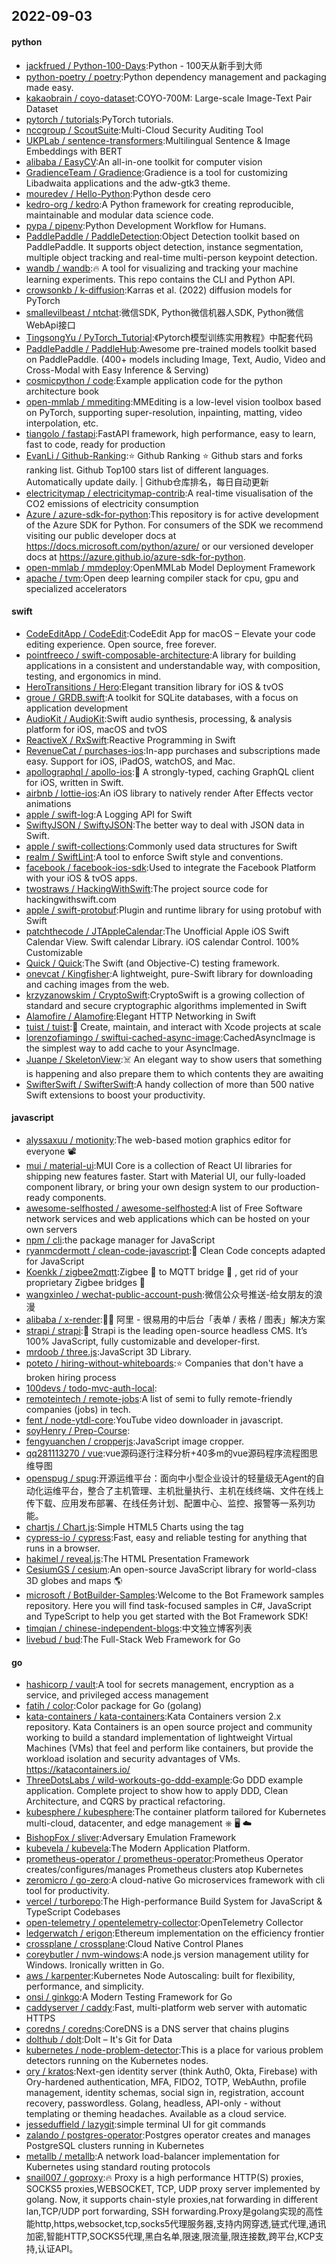 ## 2022-09-03

#### python
* [jackfrued / Python-100-Days](https://github.com/jackfrued/Python-100-Days):Python - 100天从新手到大师
* [python-poetry / poetry](https://github.com/python-poetry/poetry):Python dependency management and packaging made easy.
* [kakaobrain / coyo-dataset](https://github.com/kakaobrain/coyo-dataset):COYO-700M: Large-scale Image-Text Pair Dataset
* [pytorch / tutorials](https://github.com/pytorch/tutorials):PyTorch tutorials.
* [nccgroup / ScoutSuite](https://github.com/nccgroup/ScoutSuite):Multi-Cloud Security Auditing Tool
* [UKPLab / sentence-transformers](https://github.com/UKPLab/sentence-transformers):Multilingual Sentence & Image Embeddings with BERT
* [alibaba / EasyCV](https://github.com/alibaba/EasyCV):An all-in-one toolkit for computer vision
* [GradienceTeam / Gradience](https://github.com/GradienceTeam/Gradience):Gradience is a tool for customizing Libadwaita applications and the adw-gtk3 theme.
* [mouredev / Hello-Python](https://github.com/mouredev/Hello-Python):Python desde cero
* [kedro-org / kedro](https://github.com/kedro-org/kedro):A Python framework for creating reproducible, maintainable and modular data science code.
* [pypa / pipenv](https://github.com/pypa/pipenv):Python Development Workflow for Humans.
* [PaddlePaddle / PaddleDetection](https://github.com/PaddlePaddle/PaddleDetection):Object Detection toolkit based on PaddlePaddle. It supports object detection, instance segmentation, multiple object tracking and real-time multi-person keypoint detection.
* [wandb / wandb](https://github.com/wandb/wandb):🔥
A tool for visualizing and tracking your machine learning experiments. This repo contains the CLI and Python API.
* [crowsonkb / k-diffusion](https://github.com/crowsonkb/k-diffusion):Karras et al. (2022) diffusion models for PyTorch
* [smallevilbeast / ntchat](https://github.com/smallevilbeast/ntchat):微信SDK, Python微信机器人SDK, Python微信WebApi接口
* [TingsongYu / PyTorch_Tutorial](https://github.com/TingsongYu/PyTorch_Tutorial):《Pytorch模型训练实用教程》中配套代码
* [PaddlePaddle / PaddleHub](https://github.com/PaddlePaddle/PaddleHub):Awesome pre-trained models toolkit based on PaddlePaddle. (400+ models including Image, Text, Audio, Video and Cross-Modal with Easy Inference & Serving)
* [cosmicpython / code](https://github.com/cosmicpython/code):Example application code for the python architecture book
* [open-mmlab / mmediting](https://github.com/open-mmlab/mmediting):MMEditing is a low-level vision toolbox based on PyTorch, supporting super-resolution, inpainting, matting, video interpolation, etc.
* [tiangolo / fastapi](https://github.com/tiangolo/fastapi):FastAPI framework, high performance, easy to learn, fast to code, ready for production
* [EvanLi / Github-Ranking](https://github.com/EvanLi/Github-Ranking):⭐
Github Ranking
⭐
Github stars and forks ranking list. Github Top100 stars list of different languages. Automatically update daily. | Github仓库排名，每日自动更新
* [electricitymap / electricitymap-contrib](https://github.com/electricitymap/electricitymap-contrib):A real-time visualisation of the CO2 emissions of electricity consumption
* [Azure / azure-sdk-for-python](https://github.com/Azure/azure-sdk-for-python):This repository is for active development of the Azure SDK for Python. For consumers of the SDK we recommend visiting our public developer docs at https://docs.microsoft.com/python/azure/ or our versioned developer docs at https://azure.github.io/azure-sdk-for-python.
* [open-mmlab / mmdeploy](https://github.com/open-mmlab/mmdeploy):OpenMMLab Model Deployment Framework
* [apache / tvm](https://github.com/apache/tvm):Open deep learning compiler stack for cpu, gpu and specialized accelerators

#### swift
* [CodeEditApp / CodeEdit](https://github.com/CodeEditApp/CodeEdit):CodeEdit App for macOS – Elevate your code editing experience. Open source, free forever.
* [pointfreeco / swift-composable-architecture](https://github.com/pointfreeco/swift-composable-architecture):A library for building applications in a consistent and understandable way, with composition, testing, and ergonomics in mind.
* [HeroTransitions / Hero](https://github.com/HeroTransitions/Hero):Elegant transition library for iOS & tvOS
* [groue / GRDB.swift](https://github.com/groue/GRDB.swift):A toolkit for SQLite databases, with a focus on application development
* [AudioKit / AudioKit](https://github.com/AudioKit/AudioKit):Swift audio synthesis, processing, & analysis platform for iOS, macOS and tvOS
* [ReactiveX / RxSwift](https://github.com/ReactiveX/RxSwift):Reactive Programming in Swift
* [RevenueCat / purchases-ios](https://github.com/RevenueCat/purchases-ios):In-app purchases and subscriptions made easy. Support for iOS, iPadOS, watchOS, and Mac.
* [apollographql / apollo-ios](https://github.com/apollographql/apollo-ios):📱
A strongly-typed, caching GraphQL client for iOS, written in Swift.
* [airbnb / lottie-ios](https://github.com/airbnb/lottie-ios):An iOS library to natively render After Effects vector animations
* [apple / swift-log](https://github.com/apple/swift-log):A Logging API for Swift
* [SwiftyJSON / SwiftyJSON](https://github.com/SwiftyJSON/SwiftyJSON):The better way to deal with JSON data in Swift.
* [apple / swift-collections](https://github.com/apple/swift-collections):Commonly used data structures for Swift
* [realm / SwiftLint](https://github.com/realm/SwiftLint):A tool to enforce Swift style and conventions.
* [facebook / facebook-ios-sdk](https://github.com/facebook/facebook-ios-sdk):Used to integrate the Facebook Platform with your iOS & tvOS apps.
* [twostraws / HackingWithSwift](https://github.com/twostraws/HackingWithSwift):The project source code for hackingwithswift.com
* [apple / swift-protobuf](https://github.com/apple/swift-protobuf):Plugin and runtime library for using protobuf with Swift
* [patchthecode / JTAppleCalendar](https://github.com/patchthecode/JTAppleCalendar):The Unofficial Apple iOS Swift Calendar View. Swift calendar Library. iOS calendar Control. 100% Customizable
* [Quick / Quick](https://github.com/Quick/Quick):The Swift (and Objective-C) testing framework.
* [onevcat / Kingfisher](https://github.com/onevcat/Kingfisher):A lightweight, pure-Swift library for downloading and caching images from the web.
* [krzyzanowskim / CryptoSwift](https://github.com/krzyzanowskim/CryptoSwift):CryptoSwift is a growing collection of standard and secure cryptographic algorithms implemented in Swift
* [Alamofire / Alamofire](https://github.com/Alamofire/Alamofire):Elegant HTTP Networking in Swift
* [tuist / tuist](https://github.com/tuist/tuist):🚀
Create, maintain, and interact with Xcode projects at scale
* [lorenzofiamingo / swiftui-cached-async-image](https://github.com/lorenzofiamingo/swiftui-cached-async-image):CachedAsyncImage is the simplest way to add cache to your AsyncImage.
* [Juanpe / SkeletonView](https://github.com/Juanpe/SkeletonView):☠️
An elegant way to show users that something is happening and also prepare them to which contents they are awaiting
* [SwifterSwift / SwifterSwift](https://github.com/SwifterSwift/SwifterSwift):A handy collection of more than 500 native Swift extensions to boost your productivity.

#### javascript
* [alyssaxuu / motionity](https://github.com/alyssaxuu/motionity):The web-based motion graphics editor for everyone
📽
* [mui / material-ui](https://github.com/mui/material-ui):MUI Core is a collection of React UI libraries for shipping new features faster. Start with Material UI, our fully-loaded component library, or bring your own design system to our production-ready components.
* [awesome-selfhosted / awesome-selfhosted](https://github.com/awesome-selfhosted/awesome-selfhosted):A list of Free Software network services and web applications which can be hosted on your own servers
* [npm / cli](https://github.com/npm/cli):the package manager for JavaScript
* [ryanmcdermott / clean-code-javascript](https://github.com/ryanmcdermott/clean-code-javascript):🛁
Clean Code concepts adapted for JavaScript
* [Koenkk / zigbee2mqtt](https://github.com/Koenkk/zigbee2mqtt):Zigbee
🐝
to MQTT bridge
🌉
, get rid of your proprietary Zigbee bridges
🔨
* [wangxinleo / wechat-public-account-push](https://github.com/wangxinleo/wechat-public-account-push):微信公众号推送-给女朋友的浪漫
* [alibaba / x-render](https://github.com/alibaba/x-render):🚴‍♀️
阿里 - 很易用的中后台「表单 / 表格 / 图表」解决方案
* [strapi / strapi](https://github.com/strapi/strapi):🚀
Strapi is the leading open-source headless CMS. It’s 100% JavaScript, fully customizable and developer-first.
* [mrdoob / three.js](https://github.com/mrdoob/three.js):JavaScript 3D Library.
* [poteto / hiring-without-whiteboards](https://github.com/poteto/hiring-without-whiteboards):⭐️
Companies that don't have a broken hiring process
* [100devs / todo-mvc-auth-local](https://github.com/100devs/todo-mvc-auth-local):
* [remoteintech / remote-jobs](https://github.com/remoteintech/remote-jobs):A list of semi to fully remote-friendly companies (jobs) in tech.
* [fent / node-ytdl-core](https://github.com/fent/node-ytdl-core):YouTube video downloader in javascript.
* [soyHenry / Prep-Course](https://github.com/soyHenry/Prep-Course):
* [fengyuanchen / cropperjs](https://github.com/fengyuanchen/cropperjs):JavaScript image cropper.
* [qq281113270 / vue](https://github.com/qq281113270/vue):vue源码逐行注释分析+40多m的vue源码程序流程图思维导图
* [openspug / spug](https://github.com/openspug/spug):开源运维平台：面向中小型企业设计的轻量级无Agent的自动化运维平台，整合了主机管理、主机批量执行、主机在线终端、文件在线上传下载、应用发布部署、在线任务计划、配置中心、监控、报警等一系列功能。
* [chartjs / Chart.js](https://github.com/chartjs/Chart.js):Simple HTML5 Charts using the <canvas> tag
* [cypress-io / cypress](https://github.com/cypress-io/cypress):Fast, easy and reliable testing for anything that runs in a browser.
* [hakimel / reveal.js](https://github.com/hakimel/reveal.js):The HTML Presentation Framework
* [CesiumGS / cesium](https://github.com/CesiumGS/cesium):An open-source JavaScript library for world-class 3D globes and maps
🌎
* [microsoft / BotBuilder-Samples](https://github.com/microsoft/BotBuilder-Samples):Welcome to the Bot Framework samples repository. Here you will find task-focused samples in C#, JavaScript and TypeScript to help you get started with the Bot Framework SDK!
* [timqian / chinese-independent-blogs](https://github.com/timqian/chinese-independent-blogs):中文独立博客列表
* [livebud / bud](https://github.com/livebud/bud):The Full-Stack Web Framework for Go

#### go
* [hashicorp / vault](https://github.com/hashicorp/vault):A tool for secrets management, encryption as a service, and privileged access management
* [fatih / color](https://github.com/fatih/color):Color package for Go (golang)
* [kata-containers / kata-containers](https://github.com/kata-containers/kata-containers):Kata Containers version 2.x repository. Kata Containers is an open source project and community working to build a standard implementation of lightweight Virtual Machines (VMs) that feel and perform like containers, but provide the workload isolation and security advantages of VMs. https://katacontainers.io/
* [ThreeDotsLabs / wild-workouts-go-ddd-example](https://github.com/ThreeDotsLabs/wild-workouts-go-ddd-example):Go DDD example application. Complete project to show how to apply DDD, Clean Architecture, and CQRS by practical refactoring.
* [kubesphere / kubesphere](https://github.com/kubesphere/kubesphere):The container platform tailored for Kubernetes multi-cloud, datacenter, and edge management ⎈
🖥
☁️
* [BishopFox / sliver](https://github.com/BishopFox/sliver):Adversary Emulation Framework
* [kubevela / kubevela](https://github.com/kubevela/kubevela):The Modern Application Platform.
* [prometheus-operator / prometheus-operator](https://github.com/prometheus-operator/prometheus-operator):Prometheus Operator creates/configures/manages Prometheus clusters atop Kubernetes
* [zeromicro / go-zero](https://github.com/zeromicro/go-zero):A cloud-native Go microservices framework with cli tool for productivity.
* [vercel / turborepo](https://github.com/vercel/turborepo):The High-performance Build System for JavaScript & TypeScript Codebases
* [open-telemetry / opentelemetry-collector](https://github.com/open-telemetry/opentelemetry-collector):OpenTelemetry Collector
* [ledgerwatch / erigon](https://github.com/ledgerwatch/erigon):Ethereum implementation on the efficiency frontier
* [crossplane / crossplane](https://github.com/crossplane/crossplane):Cloud Native Control Planes
* [coreybutler / nvm-windows](https://github.com/coreybutler/nvm-windows):A node.js version management utility for Windows. Ironically written in Go.
* [aws / karpenter](https://github.com/aws/karpenter):Kubernetes Node Autoscaling: built for flexibility, performance, and simplicity.
* [onsi / ginkgo](https://github.com/onsi/ginkgo):A Modern Testing Framework for Go
* [caddyserver / caddy](https://github.com/caddyserver/caddy):Fast, multi-platform web server with automatic HTTPS
* [coredns / coredns](https://github.com/coredns/coredns):CoreDNS is a DNS server that chains plugins
* [dolthub / dolt](https://github.com/dolthub/dolt):Dolt – It's Git for Data
* [kubernetes / node-problem-detector](https://github.com/kubernetes/node-problem-detector):This is a place for various problem detectors running on the Kubernetes nodes.
* [ory / kratos](https://github.com/ory/kratos):Next-gen identity server (think Auth0, Okta, Firebase) with Ory-hardened authentication, MFA, FIDO2, TOTP, WebAuthn, profile management, identity schemas, social sign in, registration, account recovery, passwordless. Golang, headless, API-only - without templating or theming headaches. Available as a cloud service.
* [jesseduffield / lazygit](https://github.com/jesseduffield/lazygit):simple terminal UI for git commands
* [zalando / postgres-operator](https://github.com/zalando/postgres-operator):Postgres operator creates and manages PostgreSQL clusters running in Kubernetes
* [metallb / metallb](https://github.com/metallb/metallb):A network load-balancer implementation for Kubernetes using standard routing protocols
* [snail007 / goproxy](https://github.com/snail007/goproxy):🔥
Proxy is a high performance HTTP(S) proxies, SOCKS5 proxies,WEBSOCKET, TCP, UDP proxy server implemented by golang. Now, it supports chain-style proxies,nat forwarding in different lan,TCP/UDP port forwarding, SSH forwarding.Proxy是golang实现的高性能http,https,websocket,tcp,socks5代理服务器,支持内网穿透,链式代理,通讯加密,智能HTTP,SOCKS5代理,黑白名单,限速,限流量,限连接数,跨平台,KCP支持,认证API。
